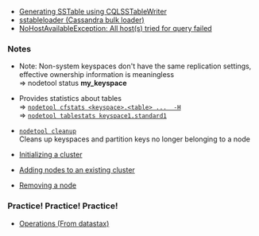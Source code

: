 + [Generating SSTable using CQLSSTableWriter](https://www.datastax.com/dev/blog/using-the-cassandra-bulk-loader-updated)
+ [sstableloader (Cassandra bulk loader)](https://docs.datastax.com/en/cassandra/2.1/cassandra/tools/toolsBulkloader_t.html)
+ [NoHostAvailableException: All host(s) tried for query failed](https://stackoverflow.com/a/33209236/4983501)

### Notes
+ Note: Non-system keyspaces don't have the same replication settings, effective ownership information is meaningless  
  => nodetool status **my_keyspace**

+ Provides statistics about tables  
  => [`nodetool cfstats <keyspace>.<table> ...  -H`](http://docs.datastax.com/en/cassandra/2.1/cassandra/tools/toolsCFstats.html)  
  => [`nodetool tablestats keyspace1.standard1`](https://docs.datastax.com/en/cassandra/3.0/cassandra/tools/toolsTablestats.html)
  
+ [`nodetool cleanup`](https://docs.datastax.com/en/cassandra/3.0/cassandra/tools/toolsCleanup.html)  
  Cleans up keyspaces and partition keys no longer belonging to a node  
  
+ [Initializing a cluster](https://docs.datastax.com/en/cassandra/3.0/cassandra/initialize/initTOC.html)  
+ [Adding nodes to an existing cluster](https://docs.datastax.com/en/cassandra/3.0/cassandra/operations/opsAddNodeToCluster.html)
+ [Removing a node](https://docs.datastax.com/en/cassandra/3.0/cassandra/operations/opsRemoveNode.html)

### Practice! Practice! Practice!  
+ [Operations (From datastax)](https://docs.datastax.com/en/cassandra/3.0/cassandra/operations/operationsTOC.html)

